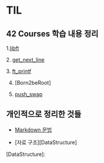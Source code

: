 # TIL
## 42 Courses 학습 내용 정리  
1.[libft][libftlink]

[libftlink]: https://github.com/kshim1208/TIL/tree/main/42Courses/libft
2. [get_next_line][gnllink]

[gnllink]: https://github.com/kshim1208/TIL/tree/main/42Courses/get_next_line
3. [ft_printf][ft_pflink]
  
[ft_pflink]: https://github.com/kshim1208/TIL/tree/main/42Courses/ft_printf
  
4. [Born2beRoot]
  
5. [push_swap][push_swaplink]

[push_swaplink]: https://github.com/kshim1208/TIL/blob/main/42Courses/push_swap/README.md
  
  
## 개인적으로 정리한 것들  
  
* [Markdown 문법][MDgrammar]

[MDgrammar]:https://github.com/kshim1208/TIL/tree/main/%EA%B0%9C%EC%9D%B8%20%EC%A0%95%EB%A6%AC/Markdown%20%EB%AC%B8%EB%B2%95

* [자료 구조][DataStructure]

[DataStructure]:
